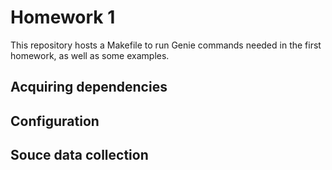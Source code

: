 # Homework 1
This repository hosts a Makefile to run Genie commands needed in the first 
homework, as well as some examples. 


## Acquiring dependencies

## Configuration 

## Souce data collection


